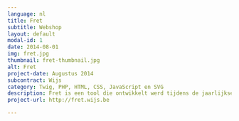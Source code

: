 ```yaml
---
language: nl
title: Fret
subtitle: Webshop
layout: default
modal-id: 1
date: 2014-08-01
img: fret.jpg
thumbnail: fret-thumbnail.jpg
alt: Fret
project-date: Augustus 2014
subcontract: Wijs
category: Twig, PHP, HTML, CSS, JavaScript en SVG
description: Fret is een tool die ontwikkelt werd tijdens de jaarlijkse Hackaton van Wijs. Fret maakt het mogelijk voor de mede-werkers om een lunch te bestellen tegen de middag.
project-url: http://fret.wijs.be

---
```

